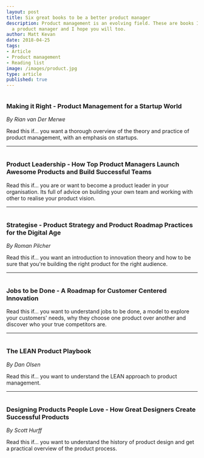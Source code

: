 ```yaml
---
layout: post
title: Six great books to be a better product manager
description: Product management is an evolving field. These are books I've found useful as
  a product manager and I hope you will too.
author: Matt Kevan
date: 2018-04-25
tags:
- Article
- Product management
- Reading list
image: /images/product.jpg
type: article
published: true
---
```


[<img src="/images/books/making.jpg" alt="" class="book-cover" />](https://www.amazon.co.uk/Making-Right-Product-Management-Startup-ebook/dp/B00M0KTVTO)

### Making it Right - Product Management for a Startup World

*By Rian van Der Merwe*

Read this if... you want a thorough overview of the theory and practice of product management, with an emphasis on startups.

---

[<img src="/images/books/product-leadership.png" alt="" class="book-cover" />]((https://amzn.to/2tdW83a))

### Product Leadership - How Top Product Managers Launch Awesome Products and Build Successful Teams

Read this if... you are or want to become a product leader in your organisation. Its full of advice on building your own team and working with other to realise your product vision.

---

[<img src="/images/books/strategise.png" alt="" class="book-cover" />](https://www.amazon.co.uk/Strategize-Product-Strategy-Roadmap-Practices-ebook/dp/B01F749SF6/)


### Strategise - Product Strategy and Product Roadmap Practices for the Digital Age

*By Roman Pilcher*

Read this if... you want an introduction to innovation theory and how to be sure that you're building the right product for the right audience.

---

[<img src="/images/books/jtbd.png" alt="" class="book-cover" />](https://www.amazon.co.uk/Jobs-Be-Done-Customer-Centered-Innovation/dp/0814438032)

### Jobs to be Done - A Roadmap for Customer Centered Innovation

Read this if... you want to understand jobs to be done, a model to explore your customers' needs, why they choose one product over another and discover who your true competitors are.

---

[<img src="/images/books/lean.png" alt="" class="book-cover" />](https://www.amazon.co.uk/Lean-Product-Playbook-Innovate-Products/dp/1118960874)

### The LEAN Product Playbook

*By Dan Olsen*

Read this if... you want to understand the LEAN approach to product management.

---

[<img src="/images/books/dppl.png" alt="" class="book-cover" />](https://www.amazon.co.uk/Designing-Products-People-Love-Successful/dp/1491923679)

### Designing Products People Love - How Great Designers Create Successful Products

*By Scott Hurff*

Read this if... you want to understand the history of product design and get a practical overview of the product process.

